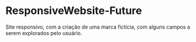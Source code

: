# ResponsiveWebsite-Future
Site responsivo, com a criação de uma marca fictícia, com alguns campos a serem explorados pelo usuário.
